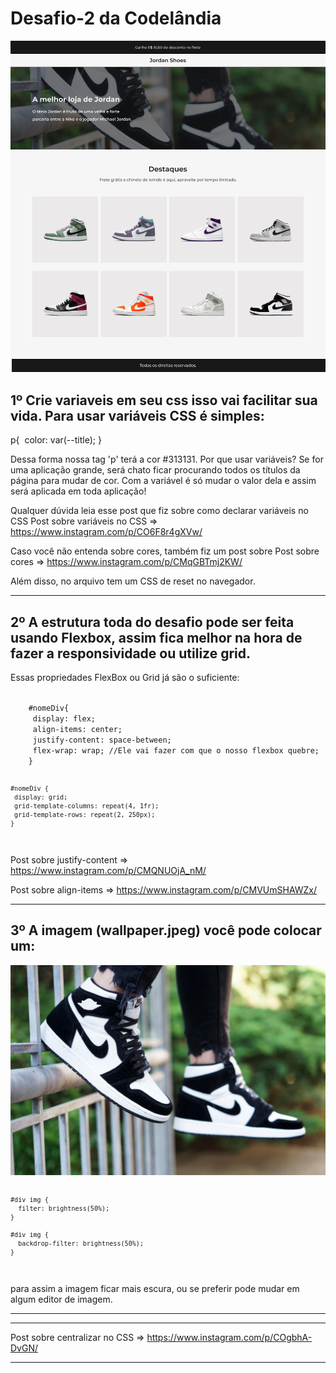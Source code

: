 # Desafio-2 da Codelândia

<img src="img/shop.png" alt="Exemplo de aplicação">

## 1º Crie variaveis em seu css isso vai facilitar sua vida. Para usar variáveis CSS é simples:

p{
 color: var(--title);
}

<p>
    Dessa forma nossa tag 'p' terá a cor #313131.
    Por que usar variáveis? Se for uma aplicação grande, será chato ficar procurando todos os títulos da página para mudar de cor.
    Com a variável é só mudar o valor dela e assim será aplicada em toda aplicação!
</p>

<p>
    Qualquer dúvida leia esse post que fiz sobre como declarar variáveis no CSS
    Post sobre variáveis no CSS => <a href="https://www.instagram.com/p/CO6F8r4gXVw/">https://www.instagram.com/p/CO6F8r4gXVw/</a>
</p>

<p>
    Caso você não entenda sobre cores, também fiz um post sobre
    Post sobre cores => <a href="https://www.instagram.com/p/CMqGBTmj2KW/">https://www.instagram.com/p/CMqGBTmj2KW/</a>
</p>

<p>Além disso, no arquivo tem um CSS de reset no navegador.</p>

-------------------------------------------------------------------------------------------------------------------------------------------------------------

## 2º A estrutura toda do desafio pode ser feita usando Flexbox, assim fica melhor na hora de fazer a responsividade ou utilize grid.

<p>Essas propriedades FlexBox ou Grid já são o suficiente:</p>

<code>
    #nomeDiv{
     display: flex;
     align-items: center;
     justify-content: space-between;
     flex-wrap: wrap; //Ele vai fazer com que o nosso flexbox quebre;
    }
    
    #nomeDiv {
     display: grid;
     grid-template-columns: repeat(4, 1fr);
     grid-template-rows: repeat(2, 250px);
    }
</code>

<p>Post sobre justify-content => <a href="https://www.instagram.com/p/CMQNUOjA_nM/" target="_blank">https://www.instagram.com/p/CMQNUOjA_nM/</a></p>
<p>Post sobre align-items => <a href="https://www.instagram.com/p/CMVUmSHAWZx/">https://www.instagram.com/p/CMVUmSHAWZx/</a></p>

-------------------------------------------------------------------------------------------------------------------------------------------------------------

## 3º A imagem (wallpaper.jpeg) você pode colocar um:

<img src="img/fundo.jpeg" alt="Imagem do exemplo">

<code>
    
    #div img {
      filter: brightness(50%);
    }
    
    #div img {
      backdrop-filter: brightness(50%);
    }
</code>

<p>
    para assim a imagem ficar mais escura, ou se preferir pode mudar em algum editor de imagem.
</p>

-------------------------------------------------------------------------------------------------------------------------------------------------------------


-------------------------------------------------------------------------------------------------------------------------------------------------------------
<p>
    Post sobre centralizar no CSS => <a href="https://www.instagram.com/p/COgbhA-DvGN/">https://www.instagram.com/p/COgbhA-DvGN/</a>
</p>

-------------------------------------------------------------------------------------------------------------------------------------------------------------


